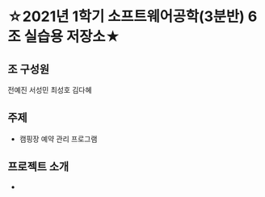 # ☆2021년 1학기 소프트웨어공학(3분반) 6조 실습용 저장소★

## 조 구성원

전예진 서성민 최성호 김다혜


## 주제

- 캠핑장 예약 관리 프로그램

## 프로젝트 소개
-

